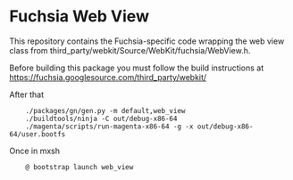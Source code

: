 Fuchsia Web View
=======================================

This repository contains the Fuchsia-specific code wrapping the web view class from third_party/webkit/Source/WebKit/fuchsia/WebView.h.

Before building this package you must follow the build instructions at https://fuchsia.googlesource.com/third_party/webkit/

After that

        ./packages/gn/gen.py -m default,web_view
        ./buildtools/ninja -C out/debug-x86-64
        ./magenta/scripts/run-magenta-x86-64 -g -x out/debug-x86-64/user.bootfs

Once in mxsh

        @ bootstrap launch web_view
